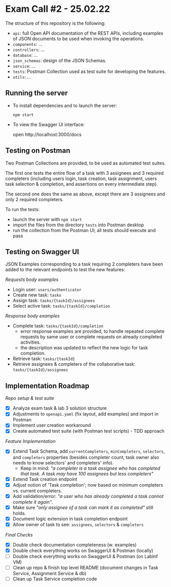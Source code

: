 # Exam Call #2 - 25.02.22

The structure of this repository is the following:
  
- `api`: full Open API documentation of the REST APIs, including examples of JSON documents to be used when invoking the operations.
- `components`: ...
- `controllers`: ...
- `database`: ...
- `json_schemas`: design of the JSON Schemas.
- `service`: ...
- `tests`: Postman Collection used as test suite for developing the features.
- `utils`: ...

## Running the server

- To install dependencies and to launch the server:
  
  `npm start`

- To view the Swagger UI interface:
  
  open http://localhost:3000/docs
  
## Testing on Postman

Two Postman Collections are provided, to be used as automated test suites. 
  
The first one tests the entire flow of a task with 3 assignees and 3 required completers (including users login, task creation, task assignment, users task selection &  completion, and assertions on every intermediate step).

The second one does the same as above, except there are 3 assignees and only 2 required completers.

To run the tests: 
- launch the server with `npm start`
- import the files from the directory `tests` into Postman desktop 
- run the collection from the Postman UI; all tests should execute and pass

## Testing on Swagger UI

JSON Examples corresponding to a task requiring 2 completers have been added to the relevant endpoints to test the new features:

_Requests body examples_
- Login user: `users/authenticator`
- Create new task: `tasks`
- Assign task: `tasks/{taskId}/assignees`
- Select active task: `tasks/{taskId}/completion`

_Response body examples_
- Complete task: `tasks/{taskId}/completion`
  - error response examples are provided, to handle repeated complete requests by same user or complete requests on already completed activities. 
  - the description was updated to reflect the new logic for task completion.
- Retrieve task: `tasks/{taskId}`
- Retrieve assignees & completers of the collaborative task: `tasks/{taskId}/assignees`


## Implementation Roadmap
_Repo setup & test suite_
- [x] Analyze exam task & lab 3 solution structure
- [x] Adjustments to `openapi.yaml` (fix layout, add examples) and import in Postman 
- [X] Implement user creation workaround
- [X] Create automated test suite (with Postman test scripts) - TDD approach

_Feature Implementation_
- [X] Extend Task Schema, add `currentCompleters`, `minCompleters`, `selectors`, and `completers` properties (besides completer count, task owner also needs to know selectors' and completers' info). 
  - Keep in mind: _"a completer is a task assignee who has completed that task. A task may have 100 assignees but less completers"_
- [X] Extend Task creation endpoint
- [X] Adjust notion of 'Task completion'; now based on minimum completers vs. current completers.
- [X] Add validation/error: _"a user who has already completed a task cannot complete it again"_.
- [X] Make sure _"only assignee of a task can mark it as completed"_ still holds.
- [X] Document logic extension in task completion endpoint
- [X] Allow owner of task to see: `assignees`, `selectors` & `completers`

_Final Checks_
- [X] Double check documentation completeness (w. examples)
- [X] Double check everything works on SwaggerUI & Postman (locally)
- [ ] Double check everything works on SwaggerUI & Postman (on LabInf VM)
- [ ] Clean up repo & finish top level README (document changes in Task Service, Assignment Service & db)
- [ ] Clean up Task Service completion code
